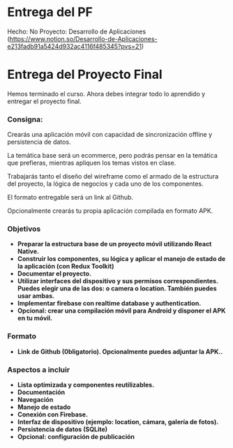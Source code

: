 # Entrega del PF

Hecho: No
Proyecto: Desarrollo de Aplicaciones (https://www.notion.so/Desarrollo-de-Aplicaciones-e213fadb91a5424d932ac4116f485345?pvs=21)

# Entrega del Proyecto Final

Hemos terminado el curso. Ahora debes integrar todo lo aprendido y entregar el proyecto final.

### **Consigna:**

Crearás una aplicación móvil con capacidad de sincronización offline y persistencia de datos.

La temática base será un ecommerce, pero podrás pensar en la temática que prefieras, mientras apliquen los temas vistos en clase.

Trabajarás tanto el diseño del wireframe como el armado de la estructura del proyecto, la lógica de negocios y cada uno de los componentes.

El formato entregable será un link al Github.

Opcionalmente crearás tu propia aplicación compilada en formato APK.

### **Objetivos**

- **Preparar la estructura base de un proyecto móvil utilizando React Native.**
- **Construir los componentes, su lógica y aplicar el manejo de estado de la aplicación (con Redux Toolkit)**
- **Documentar el proyecto.**
- **Utilizar interfaces del dispositivo y sus permisos correspondientes. Puedes elegir una de las dos: o camera o location. También puedes usar ambas.**
- **Implementar firebase con realtime database y authentication.**
- **Opcional: crear una compilación móvil para Android y disponer el APK en tu móvil.**

### **Formato**

- **Link de Github (0bligatorio). Opcionalmente puedes adjuntar la APK..**

### **Aspectos a incluir**

- **Lista optimizada y componentes reutilizables.**
- **Documentación**
- **Navegación**
- **Manejo de estado**
- **Conexión con Firebase.**
- **Interfaz de dispositivo (ejemplo: location, cámara, galería de fotos).**
- **Persistencia de datos (SQLite)**
- **Opcional: configuración de publicación**